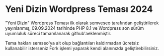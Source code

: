 # Yeni Dizin Wordpress Teması 2024

"Yeni Dizin" Wordpress Teması ilk olarak semveseo tarafından geliştirilerek yayınlanmış, 09.09.2024 tarihinde PHP 8.1 ve Wordpress son sürüm uyumluluk süreci
tamamlanarak github'aeklenmiştir. 

Tema hakları semseo'ya ait olup bağlantıları kaldırmadan ücretsiz kullanabilir isterseniz Fork işlemi yaparak kendi alanınızda geliştirebilirsiniz.

